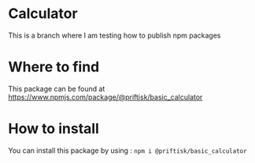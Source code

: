 # Calculator
This is a branch where I am testing how to publish npm packages
# Where to find
This package can be found at https://www.npmjs.com/package/@priftisk/basic_calculator
# How to install
You can install this package by using :  ```npm i @priftisk/basic_calculator```
